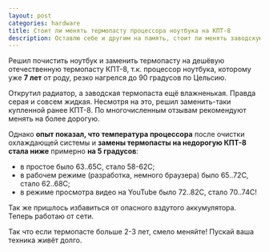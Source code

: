 ```yaml
---
layout: post
categories: hardware
title: Стоит ли менять термопасту процессора ноутбука на КПТ-8
description: Оставлю себе и другим на память, стоит ли менять заводскую термопасту на отечественную КПТ-8 если ноутбук стал сильно греться
---
```


Решил почистить ноутбук и заменить термопасту на дешёвую отечественную термопасту
КПТ-8, т.к. процессор ноутбука, которому уже __7 лет__ от роду, резко нагрелся до 90
градусов по Цельсию.

Открутил радиатор, а заводская термопаста ещё влажненькая. Правда серая и совсем
жидкая. Несмотря на это, решил заменить-таки купленной ранее КПТ-8.
По многочисленным отзывам рекомендуют менять на более дорогую.

Однако __опыт показал, что температура процессора__ после очистки охлаждающей
системы и __замены термопасты на недорогую КПТ-8__ __стала ниже__ примерно
__на 5 градусов__:

- в простое было 63..65C, стало 58-62C;
- в рабочем режиме (разработка, немного браузера) было 65..72C, стало 62..68C;
- в режиме просмотра видео на YouTube было 72..82C, стало 70..74C!

Так же пришлось избавиться от опасного вздутого аккумулятора. Теперь работаю от
сети.

Так что если термопасте больше 2-3 лет, смело меняйте! Пускай ваша техника живёт
долго.

